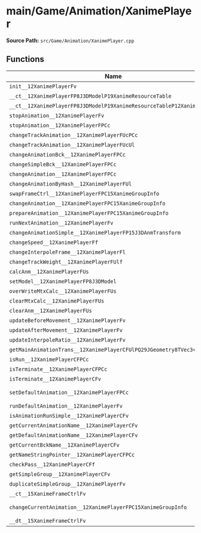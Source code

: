 # main/Game/Animation/XanimePlayer

**Source Path:** `src/Game/Animation/XanimePlayer.cpp`

## Functions

| Name | Address | Match % |
|------|---------|---------|
| `init__12XanimePlayerFv` | `0x8001B148` | :x: (0.0%) |
| `__ct__12XanimePlayerFP8J3DModelP19XanimeResourceTable` | `0x8001B1F4` | :x: (0.0%) |
| `__ct__12XanimePlayerFP8J3DModelP19XanimeResourceTableP12XanimePlayer` | `0x8001B338` | :x: (0.0%) |
| `stopAnimation__12XanimePlayerFv` | `0x8001B470` | :x: (0.0%) |
| `stopAnimation__12XanimePlayerFPCc` | `0x8001B474` | :x: (0.0%) |
| `changeTrackAnimation__12XanimePlayerFUcPCc` | `0x8001B4B8` | :x: (0.0%) |
| `changeTrackAnimation__12XanimePlayerFUcUl` | `0x8001B510` | :x: (0.0%) |
| `changeAnimationBck__12XanimePlayerFPCc` | `0x8001B584` | :x: (0.0%) |
| `changeSimpleBck__12XanimePlayerFPCc` | `0x8001B588` | :x: (0.0%) |
| `changeAnimation__12XanimePlayerFPCc` | `0x8001B5FC` | :x: (0.0%) |
| `changeAnimationByHash__12XanimePlayerFUl` | `0x8001B65C` | :x: (0.0%) |
| `swapFrameCtrl__12XanimePlayerFPC15XanimeGroupInfo` | `0x8001B6A0` | :x: (0.0%) |
| `changeAnimation__12XanimePlayerFPC15XanimeGroupInfo` | `0x8001B7C8` | :x: (0.0%) |
| `prepareAnimation__12XanimePlayerFPC15XanimeGroupInfo` | `0x8001B82C` | :x: (0.0%) |
| `runNextAnimation__12XanimePlayerFv` | `0x8001B88C` | :x: (0.0%) |
| `changeAnimationSimple__12XanimePlayerFP15J3DAnmTransform` | `0x8001B9B4` | :x: (0.0%) |
| `changeSpeed__12XanimePlayerFf` | `0x8001BAEC` | :x: (0.0%) |
| `changeInterpoleFrame__12XanimePlayerFl` | `0x8001BAF8` | :x: (0.0%) |
| `changeTrackWeight__12XanimePlayerFUlf` | `0x8001BB34` | :x: (0.0%) |
| `calcAnm__12XanimePlayerFUs` | `0x8001BB70` | :x: (0.0%) |
| `setModel__12XanimePlayerFP8J3DModel` | `0x8001BC80` | :x: (0.0%) |
| `overWriteMtxCalc__12XanimePlayerFUs` | `0x8001BC94` | :x: (0.0%) |
| `clearMtxCalc__12XanimePlayerFUs` | `0x8001BCB0` | :x: (0.0%) |
| `clearAnm__12XanimePlayerFUs` | `0x8001BCCC` | :x: (0.0%) |
| `updateBeforeMovement__12XanimePlayerFv` | `0x8001BCF4` | :x: (0.0%) |
| `updateAfterMovement__12XanimePlayerFv` | `0x8001BD84` | :x: (0.0%) |
| `updateInterpoleRatio__12XanimePlayerFv` | `0x8001BEB4` | :x: (0.0%) |
| `getMainAnimationTrans__12XanimePlayerCFUlPQ29JGeometry8TVec3<f>` | `0x8001BF54` | :x: (0.0%) |
| `isRun__12XanimePlayerCFPCc` | `0x8001C030` | :x: (0.0%) |
| `isTerminate__12XanimePlayerCFPCc` | `0x8001C0CC` | :x: (0.0%) |
| `isTerminate__12XanimePlayerCFv` | `0x8001C134` | :x: (0.0%) |
| `setDefaultAnimation__12XanimePlayerFPCc` | `0x8001C15C` | :white_check_mark: (100.0%) |
| `runDefaultAnimation__12XanimePlayerFv` | `0x8001C1C0` | :x: (0.0%) |
| `isAnimationRunSimple__12XanimePlayerCFv` | `0x8001C240` | :x: (0.0%) |
| `getCurrentAnimationName__12XanimePlayerCFv` | `0x8001C290` | :x: (0.0%) |
| `getDefaultAnimationName__12XanimePlayerCFv` | `0x8001C2AC` | :x: (0.0%) |
| `getCurrentBckName__12XanimePlayerCFv` | `0x8001C2C8` | :x: (0.0%) |
| `getNameStringPointer__12XanimePlayerCFPCc` | `0x8001C2D0` | :x: (0.0%) |
| `checkPass__12XanimePlayerCFf` | `0x8001C308` | :x: (0.0%) |
| `getSimpleGroup__12XanimePlayerCFv` | `0x8001C388` | :x: (0.0%) |
| `duplicateSimpleGroup__12XanimePlayerFv` | `0x8001C3A8` | :x: (0.0%) |
| `__ct__15XanimeFrameCtrlFv` | `0x8001C41C` | :x: (0.0%) |
| `changeCurrentAnimation__12XanimePlayerFPC15XanimeGroupInfo` | `0x8001C478` | :white_check_mark: (100.0%) |
| `__dt__15XanimeFrameCtrlFv` | `0x8001C494` | :x: (0.0%) |